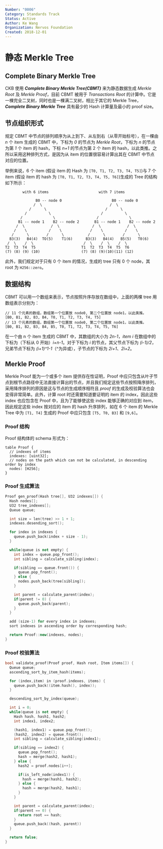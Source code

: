 ```yaml
---
Number: "0006"
Category: Standards Track
Status: Active
Author: Ke Wang
Organization: Nervos Foundation
Created: 2018-12-01
---
```


# 静态 Merkle Tree

## Complete Binary Merkle Tree

CKB 使用 ***Complete Binary Merkle Tree(CBMT)*** 来为静态数据生成 *Merkle Root* 及 *Merkle Proof*，目前 CBMT 被用于 *Transactions Root* 的计算中。它是一棵完全二叉树，同时也是一棵满二叉树，相比于其它的 Merkle Tree，***Complete Binary Merkle Tree*** 具有最少的 Hash 计算量及最小的 proof size。

## 节点组织形式

规定 CBMT 中节点的排列顺序为从上到下、从左到右（从零开始标号），在一棵由 *n* 个 item 生成的 CBMT 中，下标为 *0* 的节点为 *Merkle Root*，下标为 *n* 的节点为第 *1* 个 item 的 hash，下标 *n+1* 的节点为第 2 个 item 的 hash，以此类推。之所以采用这种排列方式，是因为从 item 的位置很容易计算出其在 CBMT 中节点对应的位置。

举例来说，6 个 item (假设 item 的 Hash 为 `[T0, T1, T2, T3, T4, T5]`)与 7 个 item (假设 item 的 hash 为 `[T0, T1, T2, T3, T4, T5, T6]`)生成的 Tree 的结构如下所示：

```
        with 6 items                       with 7 items

              B0 -- node 0                       B0 -- node 0
             /  \                               /  \
           /      \                           /      \
         /          \                       /          \
       /              \                   /              \
      B1 -- node 1    B2 -- node 2       B1 -- node 1    B2 -- node 2
     /  \            /  \               /  \            /  \
    /    \          /    \             /    \          /    \
   /      \        /      \           /      \        /      \
  B3(3)   B4(4)  TO(5)    T1(6)      B3(3)   B4(4)   B5(5)   T0(6)
 /  \    /  \                       /  \    /  \    /  \
T2  T3  T4  T5                     T1  T2  T3  T4  T5  T6
(7) (8) (9) (10)                   (7) (8) (9)(10)(11) (12)
```

此外，我们规定对于只有 0 个 item 的情况，生成的 tree 只有 0 个 node，其 root 为 `H256::zero`。

## 数据结构

CBMT 可以用一个数组来表示，节点按照升序存放在数组中，上面的两棵 tree 用数组表示分别为：

```
// 11 个元素的数组，数组第一个位置放 node0, 第二个位置放 node1，以此类推。
[B0, B1, B2, B3, B4, T0, T1, T2, T3, T4, T5]
// 13 个元素的数组，数组第一个位置放 node0, 第二个位置放 node1，以此类推。
[B0, B1, B2, B3, B4, B5, T0, T1, T2, T3, T4, T5, T6]
```

在一个由 n 个 item 生成的 CBMT 中，其数组的大小为 *2n-1*，*item i* 在数组中的下标为（下标从 0 开始）*i+n-1*。对于下标为 *i* 的节点，其父节点下标为 *(i-1)/2*，兄弟节点下标为 *(i+1)^1-1*（^为异或），子节点的下标为 *2i+1*、*2i+2*。

## Merkle Proof

Merkle Proof 能为一个或多个 item 提供存在性证明，Proof 中应只包含从叶子节点到根节点路径中无法直接计算出的节点，并且我们规定这些节点按照降序排列，采用降序排列的原因是这与节点的生成顺序相符且 *proof* 的生成及校验算法也会变得非常简单。此外，计算 root 时还需要知道要证明的 item 的 index，因此这些 index 也应包含在 Proof 中，且为了能够使这些 index 能够正确的对应到 item，因此规定这些 index 按对应的 item 的 hash 升序排列，如在 6 个 item 的 Merkle Tree 中为 `[T1, T4]` 生成的 Proof 中应只包含 `[T5, T0, B3]` 和 `[9,6]`。

### Proof 结构

Proof 结构体的 schema 形式为：

```
table Proof {
  // indexes of items
  indexes: [uint32];
  // nodes on the path which can not be calculated, in descending order by index
  nodes: [H256];
}
```

### Proof 生成算法

```c++
Proof gen_proof(Hash tree[], U32 indexes[]) {
  Hash nodes[];
  U32 tree_indexes[];
  Queue queue;

  int size = len(tree) >> 1 + 1;
  indexes.desending_sort();

  for index in indexes {
    queue.push_back(index + size - 1);
  }

  while(queue is not empty) {
    int index = queue.pop_front();
    int sibling = calculate_sibling(index);

    if(sibling == queue.front()) {
      queue.pop_front();
    } else {
      nodes.push_back(tree[sibling]);
    }

    int parent = calculate_parent(index);
    if(parent != 0) {
      queue.push_back(parent);
    }
  }

  add (size-1) for every index in indexes;
  sort indexes in ascending order by corresponding hash;

  return Proof::new(indexes, nodes);
}
```

### Proof 校验算法

```c++
bool validate_proof(Proof proof, Hash root, Item items[]) {
  Queue queue;
  ascending_sort_by_item_hash(items);

  for (index,item) in (proof.indexes, items) {
    queue.push_back((item.hash(), index));
  }

  descending_sort_by_index(queue);

  int i = 0;
  while(queue is not empty) {
    Hash hash, hash1, hash2;
    int index1, index2;

    (hash1, index1) = queue.pop_front();
    (hash2, index2) = queue.front();
    int sibling = calculate_sibling(index1);

    if(sibling == index2) {
      queue.pop_front();
      hash = merge(hash2, hash1);
    } else {
      hash2 = proof.nodes[i++];

      if(is_left_node(index1)) {
        hash = merge(hash1, hash2);
      } else {
        hash = merge(hash2, hash1);
      }
    }

    int parent = calculate_parent(index);
    if(parent == 0) {
      return root == hash;
    }
    queue.push_back((hash, parent))
  }

  return false;
}
```
